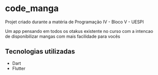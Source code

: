 # code_manga

Projet criado durante a matéria de Programação IV - Bloco V - UESPI


Um app pensando em todos os otakus existente no curso com a intencao de disponibilizar mangas com mais facilidade para vocês

## Tecnologias utilizadas

- Dart
- Flutter
